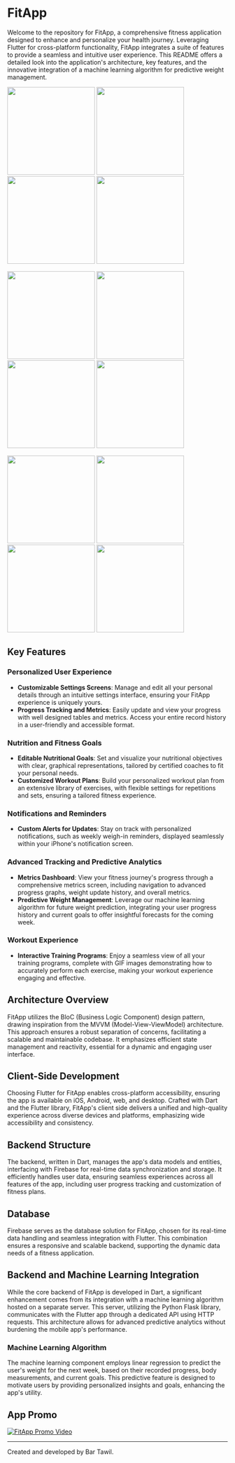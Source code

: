 # FitApp

Welcome to the repository for FitApp, a comprehensive fitness application designed to enhance and personalize your health journey. Leveraging Flutter for cross-platform functionality, FitApp integrates a suite of features to provide a seamless and intuitive user experience. This README offers a detailed look into the application's architecture, key features, and the innovative integration of a machine learning algorithm for predictive weight management.

<p>
  <img src="README/register .PNG" width="200">
  <img src="README/home.PNG" width="200">
  <img src="README/home2.PNG" width="200">
  <img src="README/charts.PNG" width="200">
</p>
<p>
  <img src="README/build_workout_screen.PNG" width="200">
  <img src="README/choose_workout2.PNG" width="200">
  <img src="README/workouts1.PNG" width="200">
  <img src="README/nutritions.PNG" width="200">
</p>
<p>
  <img src="README/basic_info.PNG" width="200">
  <img src="README/notification.PNG" width="200">
  <img src="README/weight_his.PNG" width="200">
  <img src="README/predict_weight.PNG" width="200">
</p>


## Key Features

### Personalized User Experience
- **Customizable Settings Screens**: Manage and edit all your personal details through an intuitive settings interface, ensuring your FitApp experience is uniquely yours.
- **Progress Tracking and Metrics**: Easily update and view your progress with well designed tables and metrics. Access your entire record history in a user-friendly and accessible format.

### Nutrition and Fitness Goals
- **Editable Nutritional Goals**: Set and visualize your nutritional objectives with clear, graphical representations, tailored by certified coaches to fit your personal needs.
- **Customized Workout Plans**: Build your personalized workout plan from an extensive library of exercises, with flexible settings for repetitions and sets, ensuring a tailored fitness experience.

### Notifications and Reminders
- **Custom Alerts for Updates**: Stay on track with personalized notifications, such as weekly weigh-in reminders, displayed seamlessly within your iPhone's notification screen.

### Advanced Tracking and Predictive Analytics
- **Metrics Dashboard**: View your fitness journey's progress through a comprehensive metrics screen, including navigation to advanced progress graphs, weight update history, and overall metrics.
- **Predictive Weight Management**: Leverage our machine learning algorithm for future weight prediction, integrating your user progress history and current goals to offer insightful forecasts for the coming week.

### Workout Experience
- **Interactive Training Programs**: Enjoy a seamless view of all your training programs, complete with GIF images demonstrating how to accurately perform each exercise, making your workout experience engaging and effective.

## Architecture Overview

FitApp utilizes the BloC (Business Logic Component) design pattern, drawing inspiration from the MVVM (Model-View-ViewModel) architecture. This approach ensures a robust separation of concerns, facilitating a scalable and maintainable codebase. It emphasizes efficient state management and reactivity, essential for a dynamic and engaging user interface.

## Client-Side Development

Choosing Flutter for FitApp enables cross-platform accessibility, ensuring the app is available on iOS, Android, web, and desktop. Crafted with Dart and the Flutter library, FitApp's client side delivers a unified and high-quality experience across diverse devices and platforms, emphasizing wide accessibility and consistency.

## Backend Structure

The backend, written in Dart, manages the app's data models and entities, interfacing with Firebase for real-time data synchronization and storage. It efficiently handles user data, ensuring seamless experiences across all features of the app, including user progress tracking and customization of fitness plans.

## Database

Firebase serves as the database solution for FitApp, chosen for its real-time data handling and seamless integration with Flutter. This combination ensures a responsive and scalable backend, supporting the dynamic data needs of a fitness application.

## Backend and Machine Learning Integration

While the core backend of FitApp is developed in Dart, a significant enhancement comes from its integration with a machine learning algorithm hosted on a separate server. This server, utilizing the Python Flask library, communicates with the Flutter app through a dedicated API using HTTP requests. This architecture allows for advanced predictive analytics without burdening the mobile app's performance.

### Machine Learning Algorithm

The machine learning component employs linear regression to predict the user's weight for the next week, based on their recorded progress, body measurements, and current goals. This predictive feature is designed to motivate users by providing personalized insights and goals, enhancing the app's utility.

## App Promo
[![FitApp Promo Video](https://img.youtube.com/vi/KT7_-bLirI8/0.jpg)](https://www.youtube.com/watch?v=KT7_-bLirI8)


---

Created and developed by Bar Tawil.
